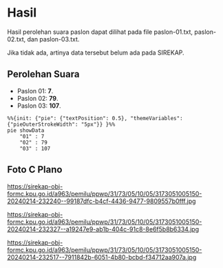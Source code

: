 # Hasil

Hasil perolehan suara paslon dapat dilihat pada file paslon-01.txt, paslon-02.txt, dan paslon-03.txt.

Jika tidak ada, artinya data tersebut belum ada pada SIREKAP.

## Perolehan Suara

 * Paslon 01: **7**.
 * Paslon 02: **79**.
 * Paslon 03: **107**.

```mermaid
%%{init: {"pie": {"textPosition": 0.5}, "themeVariables": {"pieOuterStrokeWidth": "5px"}} }%%
pie showData
    "01" : 7
    "02" : 79
    "03" : 107
```
## Foto C Plano

https://sirekap-obj-formc.kpu.go.id/a963/pemilu/ppwp/31/73/05/10/05/3173051005150-20240214-232240--99187dfc-b4cf-4436-9477-9809557b0fff.jpg

https://sirekap-obj-formc.kpu.go.id/a963/pemilu/ppwp/31/73/05/10/05/3173051005150-20240214-232327--a19247e9-ab1b-404c-91c8-8e6f5b8b6334.jpg

https://sirekap-obj-formc.kpu.go.id/a963/pemilu/ppwp/31/73/05/10/05/3173051005150-20240214-232517--7911842b-6051-4b80-bcbd-f34712aa907a.jpg
